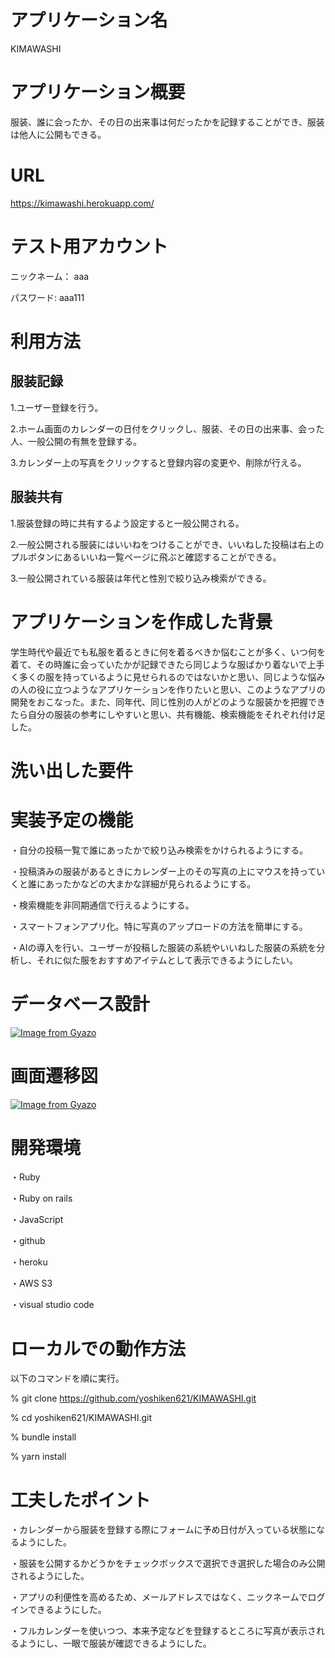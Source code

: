 # アプリケーション名
KIMAWASHI

# アプリケーション概要
服装、誰に会ったか、その日の出来事は何だったかを記録することができ、服装は他人に公開もできる。

# URL
https://kimawashi.herokuapp.com/

# テスト用アカウント
ニックネーム： aaa

パスワード: aaa111

# 利用方法
## 服装記録
1.ユーザー登録を行う。

2.ホーム画面のカレンダーの日付をクリックし、服装、その日の出来事、会った人、一般公開の有無を登録する。

3.カレンダー上の写真をクリックすると登録内容の変更や、削除が行える。

## 服装共有
1.服装登録の時に共有するよう設定すると一般公開される。

2.一般公開される服装にはいいねをつけることができ、いいねした投稿は右上のプルボタンにあるいいね一覧ページに飛ぶと確認することができる。

3.一般公開されている服装は年代と性別で絞り込み検索ができる。

# アプリケーションを作成した背景
学生時代や最近でも私服を着るときに何を着るべきか悩むことが多く、いつ何を着て、その時誰に会っていたかが記録できたら同じような服ばかり着ないで上手く多くの服を持っているように見せられるのではないかと思い、同じような悩みの人の役に立つようなアプリケーションを作りたいと思い、このようなアプリの開発をおこなった。また、同年代、同じ性別の人がどのような服装かを把握できたら自分の服装の参考にしやすいと思い、共有機能、検索機能をそれぞれ付け足した。

# 洗い出した要件

# 実装予定の機能
・自分の投稿一覧で誰にあったかで絞り込み検索をかけられるようにする。

・投稿済みの服装があるときにカレンダー上のその写真の上にマウスを持っていくと誰にあったかなどの大まかな詳細が見られるようにする。

・検索機能を非同期通信で行えるようにする。

・スマートフォンアプリ化。特に写真のアップロードの方法を簡単にする。

・AIの導入を行い、ユーザーが投稿した服装の系統やいいねした服装の系統を分析し、それに似た服をおすすめアイテムとして表示できるようにしたい。

# データベース設計
[![Image from Gyazo](https://i.gyazo.com/80f9a995f8248d6e39be0a6790d61097.png)](https://gyazo.com/80f9a995f8248d6e39be0a6790d61097)

# 画面遷移図
[![Image from Gyazo](https://i.gyazo.com/5a102483571197a8f0d7707d3f762f60.png)](https://gyazo.com/5a102483571197a8f0d7707d3f762f60)

# 開発環境
・Ruby

・Ruby on rails 

・JavaScript

・github

・heroku

・AWS S3

・visual studio code

# ローカルでの動作方法
以下のコマンドを順に実行。

% git clone https://github.com/yoshiken621/KIMAWASHI.git

% cd yoshiken621/KIMAWASHI.git

% bundle install

% yarn install

# 工夫したポイント
・カレンダーから服装を登録する際にフォームに予め日付が入っている状態になるようにした。

・服装を公開するかどうかをチェックボックスで選択でき選択した場合のみ公開されるようにした。

・アプリの利便性を高めるため、メールアドレスではなく、ニックネームでログインできるようにした。

・フルカレンダーを使いつつ、本来予定などを登録するところに写真が表示されるようにし、一眼で服装が確認できるようにした。



